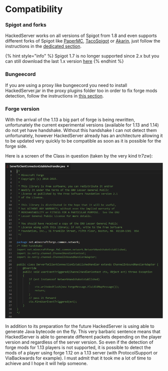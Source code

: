 # Compatibility

### Spigot and forks

HackedServer works on all versions of Spigot from 1.8 and even supports different forks of Spigot like [PaperMC](https://papermc.io/), [TacoSpigot](https://tacospigot.github.io/) or [Akarin](https://github.com/Akarin-project/Akarin), just follow the instructions in the [dedicated section](./#installing-hackedserver-on-spigot).

{% hint style="info" %}
Spigot 1.7 is no longer supported since 2.x but you can still download the last 1.x version [here](https://www.spigotmc.org/resources/hackedserver-forge-mods-clients-detector-spigot-and-bungee.46485/download?version=231693)
{% endhint %}

### Bungeecord

If you are using a proxy like bungeecord you need to install HackedServer.jar in the proxy plugins folder too in order to fix forge mods detection, follow the instructions in [this section](./#installing-hackedserver-on-bungeecord).

### Forge version

With the arrival of the 1.13 a big part of forge is being rewritten, unfortunately the current experimental versions (available for 1.13 and 1.14) do not yet have handshake. Without this handshake I can not detect them unfortunately, however HackedServer already has an architecture allowing it to be updated very quickly to be compatible as soon as it is possible for the forge side.

Here is a screen of the Class in question (taken by the very kind tr7zw):

![](.gitbook/assets/forge.png)

In addition to its preparation for the future HackedServer is using able to generate Java bytecode on the fly. This very barbaric sentence means that HackedServer is able to generate different packets depending on the player version and regardless of the server version. So even if the detection of forge mods for 1.13 players is not supported, it is possible to detect the mods of a player using forge 1.12 on a 1.13 server (with ProtocolSupport or ViaBackwards for example). I must admit that it took me a lot of time to achieve and I hope it will help someone.

